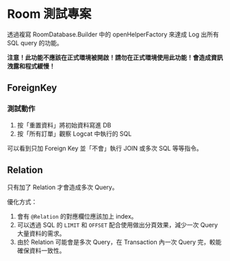 # Room 測試專案

透過複寫 RoomDatabase.Builder 中的 openHelperFactory 來達成 Log 出所有 SQL query 的功能。

**注意！此功能不應該在正式環境被開啟！請勿在正式環境使用此功能！會造成資訊洩露和程式緩慢！**

## ForeignKey

### 測試動作

1. 按「重置資料」將初始資料寫進 DB
2. 按「所有訂單」觀察 Logcat 中執行的 SQL

可以看到只加 Foreign Key 並「不會」執行 JOIN 或多次 SQL 等等指令。

## Relation

只有加了 Relation 才會造成多次 Query。

優化方式：

1. 會有 `@Relation` 的對應欄位應該加上 index。
2. 可以透過 SQL 的 `LIMIT` 和 `OFFSET` 配合使用做出分頁效果，減少一次 Query 大量資料的需求。
3. 由於 Relation 可能會是多次 Query，在 Transaction 內一次 Query 完，較能確保資料一致性。